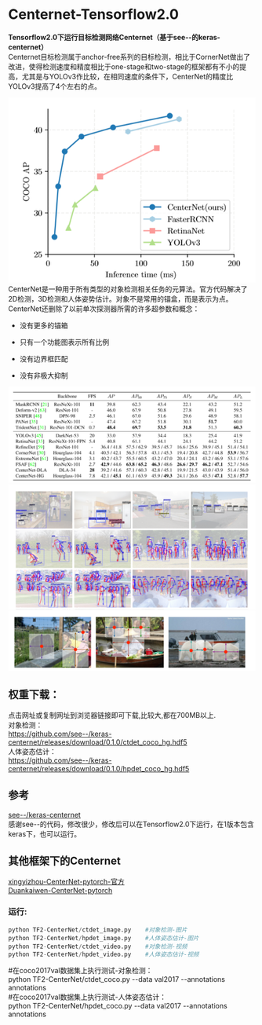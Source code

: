 # Centernet-Tensorflow2.0
__Tensorflow2.0下运行目标检测网络Centernet（基于see--的keras-centernet）__<br>
Centernet目标检测属于anchor-free系列的目标检测，相比于CornerNet做出了改进，使得检测速度和精度相比于one-stage和two-stage的框架都有不小的提高，尤其是与YOLOv3作比较，在相同速度的条件下，CenterNet的精度比YOLOv3提高了4个左右的点。<br>

![Centernet](https://github.com/1044197988/Centernet-Tensorflow2.0/blob/master/image/Centernet.png)
<br>
CenterNet是一种用于所有类型的对象检测相关任务的元算法。官方代码解决了2D检测，3D检测和人体姿势估计。对象不是常用的锚盒，而是表示为点。CenterNet还删除了以前单次探测器所需的许多超参数和概念：

* 没有更多的锚箱<br>
- 只有一个功能图表示所有比例<br>
* 没有边界框匹配<br>
- 没有非极大抑制<br>

![Centernet](https://github.com/1044197988/Centernet-Tensorflow2.0/blob/master/image/compare.png)
<br>
![Centernet](https://github.com/1044197988/Centernet-Tensorflow2.0/blob/master/image/image1.png)
<br>
![Centernet](https://github.com/1044197988/Centernet-Tensorflow2.0/blob/master/image/image2.png)
<br>

权重下载：
--- 
点击网址或复制网址到浏览器链接即可下载,比较大,都在700MB以上.<br>
对象检测：<br>
https://github.com/see--/keras-centernet/releases/download/0.1.0/ctdet_coco_hg.hdf5<br>
人体姿态估计：<br>
https://github.com/see--/keras-centernet/releases/download/0.1.0/hpdet_coco_hg.hdf5

## 参考
[see--/keras-centernet](https://github.com/see--/keras-centernet)<br>
感谢see--的代码，修改很少，修改后可以在Tensorflow2.0下运行，在1版本包含keras下，也可以运行。

## 其他框架下的Centernet
[xingyizhou-CenterNet-pytorch-官方](https://github.com/xingyizhou/CenterNet)<br>
[Duankaiwen-CenterNet-pytorch](https://github.com/Duankaiwen/CenterNet)<br>

### 运行:
```Python
python TF2-CenterNet/ctdet_image.py    #对象检测-图片
python TF2-CenterNet/hpdet_image.py    #人体姿态估计-图片
python TF2-CenterNet/ctdet_video.py    #对象检测-视频
python TF2-CenterNet/hpdet_video.py    #人体姿态估计-视频
```
#在coco2017val数据集上执行测试-对象检测：<br>
python TF2-CenterNet/ctdet_coco.py --data val2017 --annotations annotations <br>
#在coco2017val数据集上执行测试-人体姿态估计：<br>
python TF2-CenterNet/hpdet_coco.py --data val2017 --annotations annotations 


